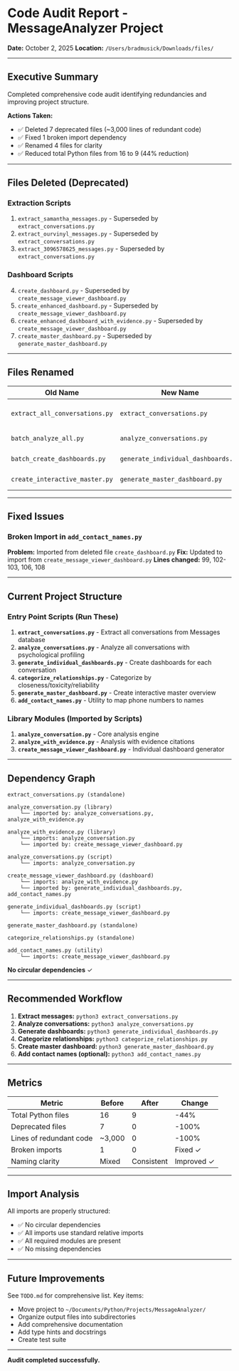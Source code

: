 # Code Audit Report - MessageAnalyzer Project

**Date:** October 2, 2025
**Location:** `/Users/bradmusick/Downloads/files/`

---

## Executive Summary

Completed comprehensive code audit identifying redundancies and improving project structure.

**Actions Taken:**
- ✅ Deleted 7 deprecated files (~3,000 lines of redundant code)
- ✅ Fixed 1 broken import dependency
- ✅ Renamed 4 files for clarity
- ✅ Reduced total Python files from 16 to 9 (44% reduction)

---

## Files Deleted (Deprecated)

### Extraction Scripts
1. `extract_samantha_messages.py` - Superseded by `extract_conversations.py`
2. `extract_ourvinyl_messages.py` - Superseded by `extract_conversations.py`
3. `extract_3096578625_messages.py` - Superseded by `extract_conversations.py`

### Dashboard Scripts
4. `create_dashboard.py` - Superseded by `create_message_viewer_dashboard.py`
5. `create_enhanced_dashboard.py` - Superseded by `create_message_viewer_dashboard.py`
6. `create_enhanced_dashboard_with_evidence.py` - Superseded by `create_message_viewer_dashboard.py`
7. `create_master_dashboard.py` - Superseded by `generate_master_dashboard.py`

---

## Files Renamed

| Old Name | New Name | Reason |
|----------|----------|--------|
| `extract_all_conversations.py` | `extract_conversations.py` | Cleaner, "all" implied |
| `batch_analyze_all.py` | `analyze_conversations.py` | Parallel naming |
| `batch_create_dashboards.py` | `generate_individual_dashboards.py` | Describes output |
| `create_interactive_master.py` | `generate_master_dashboard.py` | Parallel naming |

---

## Fixed Issues

### Broken Import in `add_contact_names.py`
**Problem:** Imported from deleted file `create_dashboard.py`
**Fix:** Updated to import from `create_message_viewer_dashboard.py`
**Lines changed:** 99, 102-103, 106, 108

---

## Current Project Structure

### Entry Point Scripts (Run These)
1. **`extract_conversations.py`** - Extract all conversations from Messages database
2. **`analyze_conversations.py`** - Analyze all conversations with psychological profiling
3. **`generate_individual_dashboards.py`** - Create dashboards for each conversation
4. **`categorize_relationships.py`** - Categorize by closeness/toxicity/reliability
5. **`generate_master_dashboard.py`** - Create interactive master overview
6. **`add_contact_names.py`** - Utility to map phone numbers to names

### Library Modules (Imported by Scripts)
1. **`analyze_conversation.py`** - Core analysis engine
2. **`analyze_with_evidence.py`** - Analysis with evidence citations
3. **`create_message_viewer_dashboard.py`** - Individual dashboard generator

---

## Dependency Graph

```
extract_conversations.py (standalone)

analyze_conversation.py (library)
    └── imported by: analyze_conversations.py, analyze_with_evidence.py

analyze_with_evidence.py (library)
    └── imports: analyze_conversation.py
    └── imported by: create_message_viewer_dashboard.py

analyze_conversations.py (script)
    └── imports: analyze_conversation.py

create_message_viewer_dashboard.py (dashboard)
    └── imports: analyze_with_evidence.py
    └── imported by: generate_individual_dashboards.py, add_contact_names.py

generate_individual_dashboards.py (script)
    └── imports: create_message_viewer_dashboard.py

generate_master_dashboard.py (standalone)

categorize_relationships.py (standalone)

add_contact_names.py (utility)
    └── imports: create_message_viewer_dashboard.py
```

**No circular dependencies** ✓

---

## Recommended Workflow

1. **Extract messages:** `python3 extract_conversations.py`
2. **Analyze conversations:** `python3 analyze_conversations.py`
3. **Generate dashboards:** `python3 generate_individual_dashboards.py`
4. **Categorize relationships:** `python3 categorize_relationships.py`
5. **Create master dashboard:** `python3 generate_master_dashboard.py`
6. **Add contact names (optional):** `python3 add_contact_names.py`

---

## Metrics

| Metric | Before | After | Change |
|--------|--------|-------|--------|
| Total Python files | 16 | 9 | -44% |
| Deprecated files | 7 | 0 | -100% |
| Lines of redundant code | ~3,000 | 0 | -100% |
| Broken imports | 1 | 0 | Fixed ✓ |
| Naming clarity | Mixed | Consistent | Improved ✓ |

---

## Import Analysis

All imports are properly structured:
- ✅ No circular dependencies
- ✅ All imports use standard relative imports
- ✅ All required modules are present
- ✅ No missing dependencies

---

## Future Improvements

See `TODO.md` for comprehensive list. Key items:
- Move project to `~/Documents/Python/Projects/MessageAnalyzer/`
- Organize output files into subdirectories
- Add comprehensive documentation
- Add type hints and docstrings
- Create test suite

---

**Audit completed successfully.**
